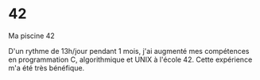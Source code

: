 # 42
Ma piscine 42

D'un rythme de 13h/jour pendant 1 mois, j'ai augmenté mes compétences en programmation C, algorithmique et UNIX à l'école 42.
Cette expérience m'a été très bénéfique.
